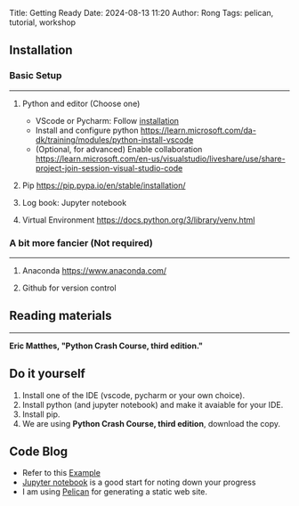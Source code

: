 Title: Getting Ready
Date: 2024-08-13 11:20
Author: Rong
Tags: pelican, tutorial, workshop
## Installation


### Basic Setup
----------------
1. Python and editor (Choose one)
    + VScode or Pycharm: Follow  <a href="https://code.visualstudio.com/docs/setup/windows">installation</a>
    + Install and configure python <https://learn.microsoft.com/da-dk/training/modules/python-install-vscode>
    + (Optional, for advanced) Enable collaboration <https://learn.microsoft.com/en-us/visualstudio/liveshare/use/share-project-join-session-visual-studio-code>

2. Pip <https://pip.pypa.io/en/stable/installation/>

3. Log book: Jupyter notebook 

3. Virtual Environment <https://docs.python.org/3/library/venv.html>



### A bit more fancier (Not required)
-------------------------------------
1. Anaconda <https://www.anaconda.com/>

2. Github for version control

## Reading materials
---------------------
**Eric Matthes, "Python Crash Course, third edition."**

## Do it yourself
1. Install one of the IDE (vscode, pycharm or your own choice).
2. Install python (and jupyter notebook) and make it avaiable for your IDE.
3. Install pip. 
4. We are using **Python Crash Course, third edition**, download the copy.

## Code Blog
+ Refer to this [Example](https://simulatine.github.io/100DaysOfCode/category/posts.html)
+ [Jupyter notebook](https://jupyter.org/) is a good start for noting down your progress
+ I am using [Pelican](https://getpelican.com/) for generating a static web site. 

